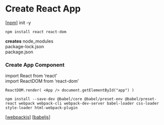 # Create React App

[[npm]] init -y

`npm install react react-dom`

**creates**
node_modules\
package-lock.json\
package.json

### **Create App Component**

import React from ‘react’\
import ReactDOM from ‘react-dom’

`ReactDOM.render( <App /> document.getElementById("app") )`

`npm install --save-dev @babel/core @babel/preset-env @babel/preset-react webpack webpack-cli webpack-dev-server babel-loader css-loader style-loader html-webpack-plugin`

[[webpackjs]]
[[babeljs]]

[//begin]: # "Autogenerated link references for markdown compatibility"
[npm]: ../nodejs/npm "NPM"
[webpackjs]: ../nodejs/webpackjs "Webpack"
[babeljs]: ../js-libs/babeljs "Babel JS"
[//end]: # "Autogenerated link references"
